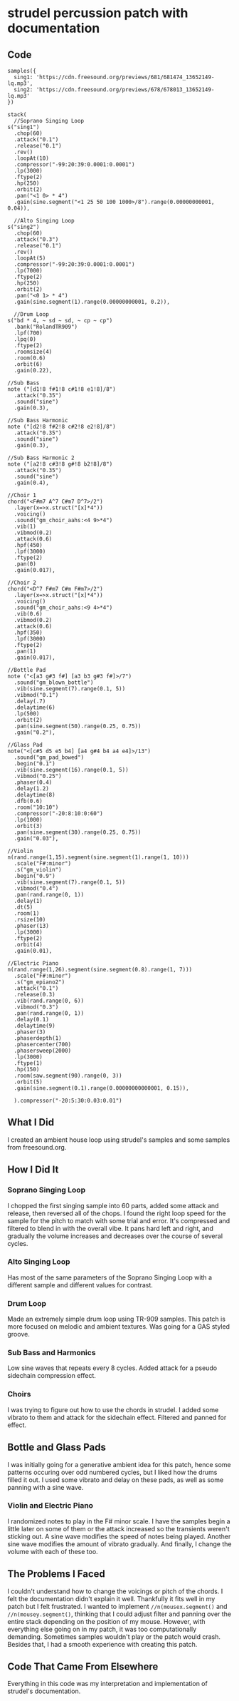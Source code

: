 # strudel percussion patch with documentation
## Code
````
samples({ 
  sing1: 'https://cdn.freesound.org/previews/681/681474_13652149-lq.mp3',
  sing2: 'https://cdn.freesound.org/previews/678/678013_13652149-lq.mp3'
})

stack(
  //Soprano Singing Loop
s("sing1")
  .chop(60)
  .attack("0.1")
  .release("0.1")
  .rev()
  .loopAt(10)
  .compressor("-99:20:39:0.0001:0.0001")
  .lp(3000)
  .ftype(2)
  .hp(250)
  .orbit(2)
  .pan("<1 0> * 4")
  .gain(sine.segment("<1 25 50 100 1000>/8").range(0.00000000001, 0.04)),

  //Alto Singing Loop
s("sing2")
  .chop(60)
  .attack("0.3")
  .release("0.1")
  .rev()
  .loopAt(5)
  .compressor("-99:20:39:0.0001:0.0001")
  .lp(7000)
  .ftype(2)
  .hp(250)
  .orbit(2)
  .pan("<0 1> * 4")
  .gain(sine.segment(1).range(0.00000000001, 0.2)),
  
  //Drum Loop
s("bd * 4, ~ sd ~ sd, ~ cp ~ cp")
  .bank("RolandTR909")
  .lpf(700)
  .lpq(0)
  .ftype(2)
  .roomsize(4)
  .room(0.6)
  .orbit(6)
  .gain(0.22),

//Sub Bass
note ("[d1!8 f#1!8 c#1!8 e1!8]/8")
  .attack("0.35")
  .sound("sine")
  .gain(0.3),

//Sub Bass Harmonic
note ("[d2!8 f#2!8 c#2!8 e2!8]/8")
  .attack("0.35")
  .sound("sine")
  .gain(0.3),

//Sub Bass Harmonic 2
note ("[a2!8 c#3!8 g#!8 b2!8]/8")
  .attack("0.35")
  .sound("sine")
  .gain(0.4),

//Choir 1
chord("<F#m7 A^7 C#m7 D^7>/2")
  .layer(x=>x.struct("[x]*4"))
  .voicing()
  .sound("gm_choir_aahs:<4 9>*4")
  .vib(1)
  .vibmod(0.2)
  .attack(0.6)
  .hpf(450)
  .lpf(3000)
  .ftype(2)
  .pan(0)
  .gain(0.017),

//Choir 2
chord("<D^7 F#m7 C#m F#m7>/2")
  .layer(x=>x.struct("[x]*4"))
  .voicing()
  .sound("gm_choir_aahs:<9 4>*4")
  .vib(0.6)
  .vibmod(0.2)
  .attack(0.6)
  .hpf(350)
  .lpf(3000)
  .ftype(2)
  .pan(1)
  .gain(0.017),
  
//Bottle Pad
note ("<[a3 g#3 f#] [a3 b3 g#3 f#]>/7")
  .sound("gm_blown_bottle")
  .vib(sine.segment(7).range(0.1, 5))
  .vibmod("0.1")
  .delay(.7)
  .delaytime(6)
  .lp(500)
  .orbit(2)
  .pan(sine.segment(50).range(0.25, 0.75))
  .gain("0.2"),

//Glass Pad
note("<[c#5 d5 e5 b4] [a4 g#4 b4 a4 e4]>/13")
  .sound("gm_pad_bowed")
  .begin("0.1")
  .vib(sine.segment(16).range(0.1, 5))
  .vibmod("0.25")
  .phaser(0.4)
  .delay(1.2)
  .delaytime(8)
  .dfb(0.6)
  .room("10:10")
  .compressor("-20:8:10:0:60")
  .lp(1000)
  .orbit(3)
  .pan(sine.segment(30).range(0.25, 0.75))
  .gain("0.03"),
  
//Violin
n(rand.range(1,15).segment(sine.segment(1).range(1, 10)))
  .scale("F#:minor")
  .s("gm_violin")
  .begin("0.9")
  .vib(sine.segment(7).range(0.1, 5))
  .vibmod("0.4")
  .pan(rand.range(0, 1))
  .delay(1)
  .dt(5)
  .room(1)
  .rsize(10)
  .phaser(13)
  .lp(3000)
  .ftype(2)
  .orbit(4)
  .gain(0.01),

//Electric Piano
n(rand.range(1,26).segment(sine.segment(0.8).range(1, 7)))
  .scale("F#:minor")
  .s("gm_epiano2")
  .attack("0.1")
  .release(0.3)
  .vib(rand.range(0, 6))
  .vibmod("0.3")
  .pan(rand.range(0, 1))
  .delay(0.1)
  .delaytime(9)
  .phaser(3)
  .phaserdepth(1)
  .phasercenter(700)
  .phasersweep(2000)
  .lp(3000)
  .ftype(1)
  .hp(150)
  .room(saw.segment(90).range(0, 3))
  .orbit(5)
  .gain(sine.segment(0.1).range(0.00000000000001, 0.15)),

  ).compressor("-20:5:30:0.03:0.01")
````
## What I Did
I created an ambient house loop using strudel's samples and some samples from freesound.org.

## How I Did It
### Soprano Singing Loop
I chopped the first singing sample into 60 parts, added some attack and release, then reversed all of the chops. I found the right loop speed for the sample for the pitch to match with some trial and error. It's compressed and filtered to blend in with the overall vibe. It pans hard left and right, and gradually the volume increases and decreases over the course of several cycles.

### Alto Singing Loop
Has most of the same parameters of the Soprano Singing Loop with a different sample and different values for contrast.


### Drum Loop
Made an extremely simple drum loop using TR-909 samples. This patch is more focused on melodic and ambient textures. Was going for a GAS styled groove.

### Sub Bass and Harmonics
Low sine waves that repeats every 8 cycles. Added attack for a pseudo sidechain compression effect.

### Choirs
I was trying to figure out how to use the chords in strudel. I added some vibrato to them and attack for the sidechain effect. Filtered and panned for effect.

## Bottle and Glass Pads
I was initially going for a generative ambient idea for this patch, hence some patterns occuring over odd numbered cycles, but I liked how the drums filled it out. I used some vibrato and delay on these pads, as well as some panning with a sine wave.

### Violin and Electric Piano
I randomized notes to play in the F# minor scale. I have the samples begin a little later on some of them or the attack increased so the transients weren't sticking out. A sine wave modifies the speed of notes being played. Another sine wave modifies the amount of vibrato gradually. And finally, I change the volume with each of these too.

## The Problems I Faced
I couldn't understand how to change the voicings or pitch of the chords. I felt the documentation didn't explain it well. Thankfully it fits well in my patch but I felt frustrated. I wanted to implement ``//n(mousex.segment()`` and ``//n(mousey.segment()``, thinking that I could adjust filter and panning over the entire stack depending on the position of my mouse. However, with everything else going on in my patch, it was too computationally demanding. Sometimes samples wouldn't play or the patch would crash. Besides that, I had a smooth experience with creating this patch.

## Code That Came From Elsewhere
Everything in this code was my interpretation and implementation of strudel's documentation.